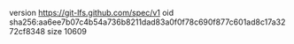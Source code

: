 version https://git-lfs.github.com/spec/v1
oid sha256:aa6ee7b07c4b54a736b8211dad83a0f0f78c690f877c601ad8c17a3272cf8348
size 10609
